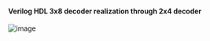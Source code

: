 #### Verilog HDL 3x8 decoder realization through 2x4 decoder


![image](https://user-images.githubusercontent.com/127012447/224272895-5b225c42-eeca-41be-9e0b-11997043bccf.png)

